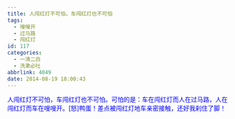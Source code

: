 ```yaml
---
title: 人闯红灯不可怕，车闯红灯也不可怕
tags:
  - 嗖嗖开
  - 过马路
  - 闯红灯
id: 117
categories:
  - 一清二白
  - 洗漱必吐
abbrlink: 4049
date: 2014-08-19 18:00:43
---
```


<span style="color: #0000ff;">人闯红灯不可怕，车闯红灯也不可怕。可怕的是：车在闯红灯而人在过马路，人在闯红灯而车在嗖嗖开。[怒]鸭蛋！差点被闯红灯地车亲密接触，还好我刹住了脚！</span>